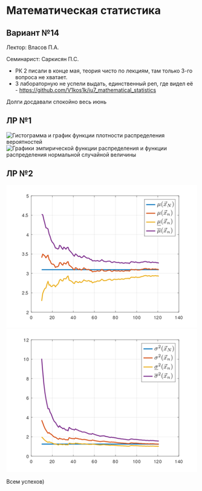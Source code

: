 # Математическая статистика 
## Вариант №14
Лектор: Власов П.А.

Семинарист: Саркисян П.С.

- РК 2 писали в конце мая, теория чисто по лекциям, там только 3-го вопроса не хватает.
- 3 лабораторную не успели выдать, единственный реп, где видел её - https://github.com/V1kos1k/iu7_mathematical_statistics

Долги досдавали спокойно весь июнь

## ЛР №1
![Гистограмма и график функции плотности распределения
вероятностей](./lab_01/report/img/func_dp.png)
![Графики эмпирической функции распределения и функции
распределения нормальной случайной величины](./lab_01/report/img/func_ep.png)
## ЛР №2
![График оценки 𝜇](./lab_02/report/img/mu.png)
![График оценки 𝜎^2](./lab_02/report/img/sigma2.png)

Всем успехов)